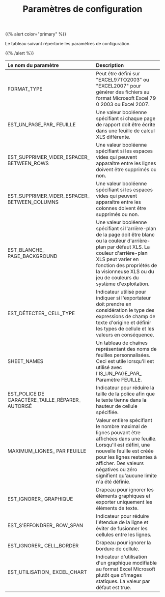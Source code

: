 ﻿---
title: Paramètres de configuration
type: docs
weight: 10
url: /fr/jasperreports/configuration-parameters/
---
{{% alert color="primary" %}} 

 Le tableau suivant répertorie les paramètres de configuration.

{{% /alert %}} 

|**Le nom du paramètre** |**Description** |
|:- |:- |
| FORMAT_TYPE| Peut être défini sur "EXCEL97TO2003" ou "EXCEL2007" pour générer des fichiers au format Microsoft Excel 79 0 2003 ou Excel 2007.|
|EST_UN_PAGE_PAR_ FEUILLE| Une valeur booléenne spécifiant si chaque page de rapport doit être écrite dans une feuille de calcul XLS différente.|
|EST_SUPPRIMER_VIDER_ESPACER_ BETWEEN_ROWS| Une valeur booléenne spécifiant si les espaces vides qui peuvent apparaître entre les lignes doivent être supprimés ou non.|
|EST_SUPPRIMER_VIDER_ESPACER_ BETWEEN_COLUMNS|Une valeur booléenne spécifiant si les espaces vides qui peuvent apparaître entre les colonnes doivent être supprimés ou non.|
|EST_BLANCHE_ PAGE_BACKGROUND| Une valeur booléenne spécifiant si l'arrière-plan de la page doit être blanc ou la couleur d'arrière-plan par défaut XLS. La couleur d'arrière-plan XLS peut varier en fonction des propriétés de la visionneuse XLS ou du jeu de couleurs du système d'exploitation.|
|EST_DÉTECTER_ CELL_TYPE| Indicateur utilisé pour indiquer si l'exportateur doit prendre en considération le type des expressions de champ de texte d'origine et définir les types de cellule et les valeurs en conséquence.|
| SHEET_NAMES|Un tableau de chaînes représentant des noms de feuilles personnalisées. Ceci est utile lorsqu'il est utilisé avec l'IS_UN_PAGE_PAR_ Paramètre FEUILLE.|
|EST_POLICE DE CARACTÈRE_TAILLE_RÉPARER_ AUTORISÉ| Indicateur pour réduire la taille de la police afin que le texte tienne dans la hauteur de cellule spécifiée.|
|MAXIMUM_LIGNES_ PAR FEUILLE|Valeur entière spécifiant le nombre maximal de lignes pouvant être affichées dans une feuille. Lorsqu'il est défini, une nouvelle feuille est créée pour les lignes restantes à afficher. Des valeurs négatives ou zéro signifient qu'aucune limite n'a été définie.|
|EST_IGNORER_ GRAPHIQUE| Drapeau pour ignorer les éléments graphiques et exporter uniquement les éléments de texte.|
|EST_S'EFFONDRER_ ROW_SPAN| Indicateur pour réduire l'étendue de la ligne et éviter de fusionner les cellules entre les lignes.|
|EST_IGNORER_ CELL_BORDER| Drapeau pour ignorer la bordure de cellule.|
|EST_UTILISATION_ EXCEL_CHART| Indicateur d'utilisation d'un graphique modifiable au format Excel Microsoft plutôt que d'images statiques. La valeur par défaut est true.|

